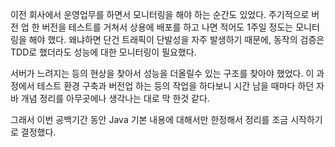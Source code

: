 이전 회사에서 운영업무를 하면서 모니터링을 해야 하는 순간도 있었다. 주기적으로 버전 업 한 버전을 테스트를 거쳐서 상용에 배포를 하고 나면 적어도 1주일 정도는 모니터링을 해야 했다. 왜냐하면 단건 트래픽이 단발성을 자주 발생하기 때문에, 동작의 검증은 TDD로 했더라도 성능에 대한 모니터링이 필요했다.<br>

서버가 느려지는 등의 현상을 찾아서 성능을 더올릴수 있는 구조를 찾아야 했었다. 이 과정에서 테스트 환경 구축과 버전업 하는 등의 작업을 하다보니 시간 남을 때마다 하던 자바 개념 정리를 아무곳에나 생각나는 대로 막 한것 같다.<br>

그래서 이번 공백기간 동안 Java 기본 내용에 대해서만 한정해서 정리를 조금 시작하기로 결정했다.<br>

<br>

